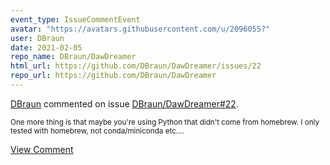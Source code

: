 ```yaml
---
event_type: IssueCommentEvent
avatar: "https://avatars.githubusercontent.com/u/2096055?"
user: DBraun
date: 2021-02-05
repo_name: DBraun/DawDreamer
html_url: https://github.com/DBraun/DawDreamer/issues/22
repo_url: https://github.com/DBraun/DawDreamer
---
```


<a href='https://github.com/DBraun' target='_blank'>DBraun</a> commented on issue <a href='https://github.com/DBraun/DawDreamer/issues/22' target='_blank'>DBraun/DawDreamer#22</a>.

<small>One more thing is that maybe you're using Python that didn't come from homebrew. I only tested with homebrew, not conda/miniconda etc....</small>

<a href='https://github.com/DBraun/DawDreamer/issues/22' target='_blank'>View Comment</a>